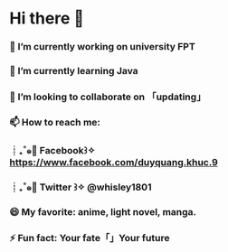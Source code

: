 # Hi there 👋
### 🔭 I’m currently working on university FPT 
### 🌱 I’m currently learning Java
### 👯 I’m looking to collaborate on 「updating」
### 📫 How to reach me:  
###      ┊₊˚๑:rice_ball: Facebook꒱✧  https://www.facebook.com/duyquang.khuc.9
###      ┊₊˚๑:hotdog:    Twitter ꒱✧  @whisley1801           
### 😄 My favorite: anime, light novel, manga.
### ⚡ Fun fact: Your fate「」Your future   

<!--
**whisleyhozion/whisleyhozion** is a ✨ _special_ ✨ repository because its `README.md` (this file) appears on your GitHub profile.

Here are some ideas to get you started:

- 🔭 I’m currently working on      「updating」
- 🌱 I’m currently learning        「updating」
- 👯 I’m looking to collaborate on 「updating」
- 🤔 I’m looking for help with     「updating」
- 📫 How to reach me: https://www.facebook.com/duyquang.khuc.9/
- 😄 My favorite: anime, light novel, manga.
- ⚡ Fun fact: Your fate「」Your future   
-->
